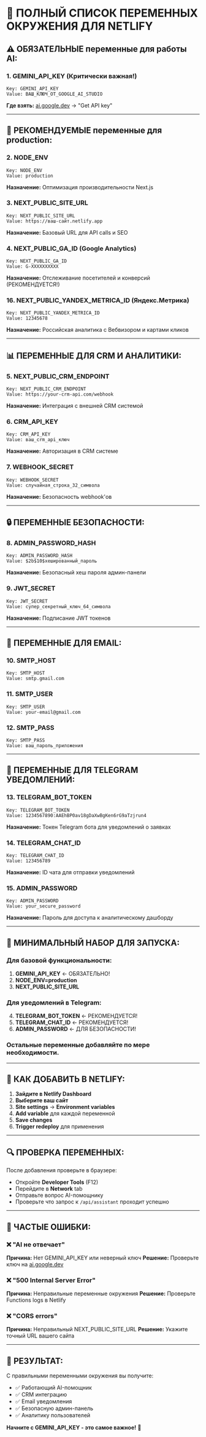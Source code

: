 # 🔑 ПОЛНЫЙ СПИСОК ПЕРЕМЕННЫХ ОКРУЖЕНИЯ ДЛЯ NETLIFY

## ⚠️ ОБЯЗАТЕЛЬНЫЕ переменные для работы AI:

### 1. **GEMINI_API_KEY** (Критически важная!)
```
Key: GEMINI_API_KEY
Value: ВАШ_КЛЮЧ_ОТ_GOOGLE_AI_STUDIO
```
**Где взять:** [ai.google.dev](https://ai.google.dev/) → "Get API key"

---

## 🚀 РЕКОМЕНДУЕМЫЕ переменные для production:

### 2. **NODE_ENV**
```
Key: NODE_ENV  
Value: production
```
**Назначение:** Оптимизация производительности Next.js

### 3. **NEXT_PUBLIC_SITE_URL**
```
Key: NEXT_PUBLIC_SITE_URL
Value: https://ваш-сайт.netlify.app
```
**Назначение:** Базовый URL для API calls и SEO

### 4. **NEXT_PUBLIC_GA_ID** (Google Analytics)
```
Key: NEXT_PUBLIC_GA_ID
Value: G-XXXXXXXXXX
```
**Назначение:** Отслеживание посетителей и конверсий (РЕКОМЕНДУЕТСЯ!)

### 16. **NEXT_PUBLIC_YANDEX_METRICA_ID** (Яндекс.Метрика)
```
Key: NEXT_PUBLIC_YANDEX_METRICA_ID
Value: 12345678
```
**Назначение:** Российская аналитика с Вебвизором и картами кликов

---

## 📊 ПЕРЕМЕННЫЕ ДЛЯ CRM И АНАЛИТИКИ:

### 5. **NEXT_PUBLIC_CRM_ENDPOINT**
```
Key: NEXT_PUBLIC_CRM_ENDPOINT
Value: https://your-crm-api.com/webhook
```
**Назначение:** Интеграция с внешней CRM системой

### 6. **CRM_API_KEY**
```
Key: CRM_API_KEY
Value: ваш_crm_api_ключ
```
**Назначение:** Авторизация в CRM системе

### 7. **WEBHOOK_SECRET**
```
Key: WEBHOOK_SECRET
Value: случайная_строка_32_символа
```
**Назначение:** Безопасность webhook'ов

---

## 🔒 ПЕРЕМЕННЫЕ БЕЗОПАСНОСТИ:

### 8. **ADMIN_PASSWORD_HASH**
```
Key: ADMIN_PASSWORD_HASH
Value: $2b$10$хешированный_пароль
```
**Назначение:** Безопасный хеш пароля админ-панели

### 9. **JWT_SECRET**
```
Key: JWT_SECRET
Value: супер_секретный_ключ_64_символа
```
**Назначение:** Подписание JWT токенов

---

## 📧 ПЕРЕМЕННЫЕ ДЛЯ EMAIL:

### 10. **SMTP_HOST**
```
Key: SMTP_HOST
Value: smtp.gmail.com
```

### 11. **SMTP_USER**
```
Key: SMTP_USER
Value: your-email@gmail.com
```

### 12. **SMTP_PASS**
```
Key: SMTP_PASS
Value: ваш_пароль_приложения
```

---

## 📱 ПЕРЕМЕННЫЕ ДЛЯ TELEGRAM УВЕДОМЛЕНИЙ:

### 13. **TELEGRAM_BOT_TOKEN**
```
Key: TELEGRAM_BOT_TOKEN
Value: 1234567890:AAEhBP0av18gDaXwBgKen6rG9aTzjrun4
```
**Назначение:** Токен Telegram бота для уведомлений о заявках

### 14. **TELEGRAM_CHAT_ID**
```
Key: TELEGRAM_CHAT_ID
Value: 123456789
```
**Назначение:** ID чата для отправки уведомлений

### 15. **ADMIN_PASSWORD**
```
Key: ADMIN_PASSWORD
Value: your_secure_password
```
**Назначение:** Пароль для доступа к аналитическому дашборду

---

## 🎯 МИНИМАЛЬНЫЙ НАБОР ДЛЯ ЗАПУСКА:

### Для базовой функциональности:
1. **GEMINI_API_KEY** ← ОБЯЗАТЕЛЬНО!
2. **NODE_ENV=production**
3. **NEXT_PUBLIC_SITE_URL**

### Для уведомлений в Telegram:
4. **TELEGRAM_BOT_TOKEN** ← РЕКОМЕНДУЕТСЯ!
5. **TELEGRAM_CHAT_ID** ← РЕКОМЕНДУЕТСЯ!
6. **ADMIN_PASSWORD** ← ДЛЯ БЕЗОПАСНОСТИ!

### Остальные переменные добавляйте по мере необходимости.

---

## 📝 КАК ДОБАВИТЬ В NETLIFY:

1. **Зайдите в Netlify Dashboard**
2. **Выберите ваш сайт**
3. **Site settings** → **Environment variables**
4. **Add variable** для каждой переменной
5. **Save changes**
6. **Trigger redeploy** для применения

---

## 🔍 ПРОВЕРКА ПЕРЕМЕННЫХ:

После добавления проверьте в браузере:
- Откройте **Developer Tools** (F12)
- Перейдите в **Network** tab
- Отправьте вопрос AI-помощнику
- Проверьте что запрос к `/api/assistant` проходит успешно

---

## 🚨 ЧАСТЫЕ ОШИБКИ:

### ❌ "AI не отвечает"
**Причина:** Нет GEMINI_API_KEY или неверный ключ
**Решение:** Проверьте ключ на [ai.google.dev](https://ai.google.dev/)

### ❌ "500 Internal Server Error"
**Причина:** Неправильные переменные окружения
**Решение:** Проверьте Functions logs в Netlify

### ❌ "CORS errors"
**Причина:** Неправильный NEXT_PUBLIC_SITE_URL
**Решение:** Укажите точный URL вашего сайта

---

## 🎉 РЕЗУЛЬТАТ:

С правильными переменными окружения вы получите:
- ✅ Работающий AI-помощник
- ✅ CRM интеграцию 
- ✅ Email уведомления
- ✅ Безопасную админ-панель
- ✅ Аналитику пользователей

**Начните с GEMINI_API_KEY - это самое важное!** 🔑
